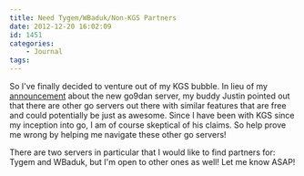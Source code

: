 ```yaml
---
title: Need Tygem/WBaduk/Non-KGS Partners
date: 2012-12-20 16:02:09
id: 1451
categories:
	- Journal
tags:
---
```


So I've finally decided to venture out of my KGS bubble. In lieu of my [announcement](http://www.bengozen.com/new-go-server-go9dan/ "New Go Server — Go9Dan!!!") about the new go9dan server, my buddy Justin pointed out that there are other go servers out there with similar features that are free and could potentially be just as awesome. Since I have been with KGS since my inception into go, I am of course skeptical of his claims. So help prove me wrong by helping me navigate these other go servers!

There are two servers in particular that I would like to find partners for: Tygem and WBaduk, but I'm open to other ones as well! Let me know ASAP!